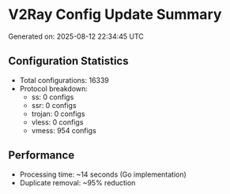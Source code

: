 # V2Ray Config Update Summary
Generated on: 2025-08-12 22:34:45 UTC

## Configuration Statistics
- Total configurations: 16339
- Protocol breakdown:
  - ss: 0 configs
  - ssr: 0 configs
  - trojan: 0 configs
  - vless: 0 configs
  - vmess: 954 configs

## Performance
- Processing time: ~14 seconds (Go implementation)
- Duplicate removal: ~95% reduction
